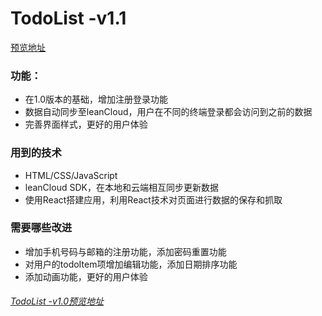# TodoList -v1.1

[预览地址](https://younger-peng.github.io/project-react-1/build/index.html)



### 功能：

- 在1.0版本的基础，增加注册登录功能
- 数据自动同步至leanCloud，用户在不同的终端登录都会访问到之前的数据
- 完善界面样式，更好的用户体验

### 用到的技术

- HTML/CSS/JavaScript
- leanCloud SDK，在本地和云端相互同步更新数据
- 使用React搭建应用，利用React技术对页面进行数据的保存和抓取

### 需要哪些改进

- 增加手机号码与邮箱的注册功能，添加密码重置功能
- 对用户的todoItem项增加编辑功能，添加日期排序功能
- 添加动画功能，更好的用户体验

###### [TodoList -v1.0预览地址](https://younger-peng.github.io/react_projects/build/index.html)
